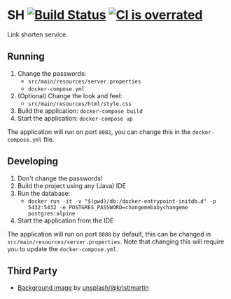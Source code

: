 # SH [![Build Status](https://travis-ci.org/lfuelling/sh.svg?branch=master)](https://travis-ci.org/lfuelling/sh) [![CI is overrated](https://img.shields.io/badge/ci-broken-green.svg)](https://docs.travis-ci.com/user/encryption-keys/)

Link shorten service.

## Running

1. Change the passwords:
    - `src/main/resources/server.properties`
    - `docker-compose.yml`
2. (Optional) Change the look and feel:
    - `src/main/resources/html/style.css`
3. Build the application: `docker-compose build`
4. Start the application: `docker-compose up`

The application will run on port `8082`, you can change this in the `docker-compose.yml` file.

## Developing

1. Don't change the passwords!
2. Build the project using any (Java) IDE
3. Run the database:
    - `docker run -it -v "$(pwd)/db:/docker-entrypoint-initdb.d" -p 5432:5432 -e POSTGRES_PASSWORD=changemebabychangeme postgres:alpine`
4. Start the application from the IDE

The application will run on port `8080` by default, this can be changed in `src/main/resources/server.properties`. Note that changing this will require you to update the `docker-compose.yml`.

## Third Party

- [Background image](https://unsplash.com/photos/-c017F-rzew) by [unsplash/@kristimartin](https://unsplash.com/@kristimartin)
 